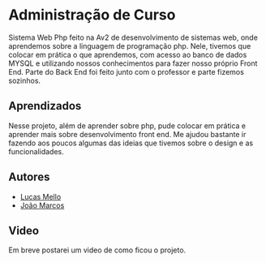 # Administração de Curso

Sistema Web Php feito na Av2 de desenvolvimento de sistemas web, onde aprendemos sobre a linguagem de programação php. Nele, tivemos que colocar em prática o que aprendemos, com acesso ao banco de dados MYSQL e utilizando nossos conhecimentos para fazer nosso próprio Front End. Parte do Back End foi feito junto com o professor e parte fizemos sozinhos.

## Aprendizados

Nesse projeto, além de aprender sobre php, pude colocar em prática e aprender mais sobre desenvolvimento front end. Me ajudou bastante ir fazendo aos poucos algumas das ideias que tivemos sobre o design e as funcionalidades.

## Autores

- [Lucas Mello](https://www.github.com/lucas-mmello)
- [João Marcos](https://www.github.com/progjaao)

## Video

Em breve postarei um video de como ficou o projeto.
